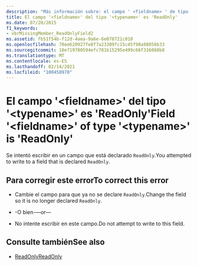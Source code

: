 ```yaml
---
description: "Más información sobre: el campo ' <fieldname> ' de tipo ' <typename> ' es ' readonly '"
title: El campo '<fieldname>' del tipo '<typename>' es 'ReadOnly'
ms.date: 07/20/2015
f1_keywords:
- vbrMissingMember_ReadOnlyField2
ms.assetid: fb51f54b-f12d-4aea-9a6e-6e070721c010
ms.openlocfilehash: 70ee620927fe8f7a23309fc15c45f98a98056b33
ms.sourcegitcommit: 10e719780594efc781b15295e499c66f316068b8
ms.translationtype: MT
ms.contentlocale: es-ES
ms.lasthandoff: 02/14/2021
ms.locfileid: "100458970"
---
```

# <a name="field-fieldname-of-type-typename-is-readonly"></a><span data-ttu-id="96502-103">El campo '\<fieldname>' del tipo '\<typename>' es 'ReadOnly'</span><span class="sxs-lookup"><span data-stu-id="96502-103">Field '\<fieldname>' of type '\<typename>' is 'ReadOnly'</span></span>

<span data-ttu-id="96502-104">Se intentó escribir en un campo que está declarado `ReadOnly`.</span><span class="sxs-lookup"><span data-stu-id="96502-104">You attempted to write to a field that is declared `ReadOnly`.</span></span>  
  
## <a name="to-correct-this-error"></a><span data-ttu-id="96502-105">Para corregir este error</span><span class="sxs-lookup"><span data-stu-id="96502-105">To correct this error</span></span>  
  
- <span data-ttu-id="96502-106">Cambie el campo para que ya no se declare `ReadOnly`.</span><span class="sxs-lookup"><span data-stu-id="96502-106">Change the field so it is no longer declared `ReadOnly`.</span></span>  
  
- <span data-ttu-id="96502-107">-O bien-</span><span class="sxs-lookup"><span data-stu-id="96502-107">—or—</span></span>  
  
- <span data-ttu-id="96502-108">No intente escribir en este campo.</span><span class="sxs-lookup"><span data-stu-id="96502-108">Do not attempt to write to this field.</span></span>  
  
## <a name="see-also"></a><span data-ttu-id="96502-109">Consulte también</span><span class="sxs-lookup"><span data-stu-id="96502-109">See also</span></span>

- [<span data-ttu-id="96502-110">ReadOnly</span><span class="sxs-lookup"><span data-stu-id="96502-110">ReadOnly</span></span>](../language-reference/modifiers/readonly.md)
